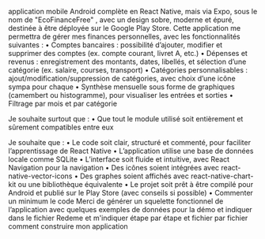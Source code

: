 application mobile Android complète en React Native, mais via Expo, sous le nom de "EcoFinanceFree" , avec un design sobre, moderne et épuré, destinée à être déployée sur le Google Play Store.
Cette application me permettra de gérer mes finances personnelles, avec les fonctionnalités suivantes :
•	Comptes bancaires : possibilité d’ajouter, modifier et supprimer des comptes (ex. compte courant, livret A, etc.)
•	Dépenses et revenus : enregistrement des montants, dates, libellés, et sélection d’une catégorie (ex. salaire, courses, transport)
•	Catégories personnalisables : ajout/modification/suppression de catégories, avec choix d’une icône sympa pour chaque
•	Synthèse mensuelle sous forme de graphiques (camembert ou histogramme), pour visualiser les entrées et sorties
•	Filtrage par mois et par catégorie


Je souhaite surtout que :
•	Que tout le module utilisé soit entièrement et sûrement compatibles entre eux

Je souhaite que :
•	Le code soit clair, structuré et commenté, pour faciliter l’apprentissage de React Native
•	L’application utilise une base de données locale comme SQLite 
•	L’interface soit fluide et intuitive, avec React Navigation pour la navigation
•	Des icônes soient intégrées avec react-native-vector-icons
•	Des graphes soient affichés avec react-native-chart-kit ou une bibliothèque équivalente
•	Le projet soit prêt à être compilé pour Android et publié sur le Play Store (avec conseils si possible)
•	Commenter un minimum le code
Merci de générer un squelette fonctionnel de l’application avec quelques exemples de données pour la démo et indiquer dans le fichier Redeme
et m'indiquer étape par étape et fichier par fichier comment construire mon application
